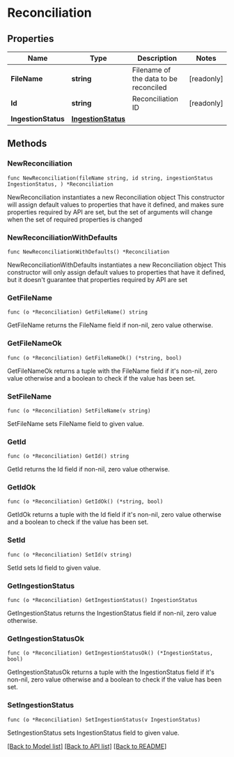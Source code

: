 # Reconciliation

## Properties

Name | Type | Description | Notes
------------ | ------------- | ------------- | -------------
**FileName** | **string** | Filename of the data to be reconciled | [readonly] 
**Id** | **string** | Reconciliation ID | [readonly] 
**IngestionStatus** | [**IngestionStatus**](IngestionStatus.md) |  | 

## Methods

### NewReconciliation

`func NewReconciliation(fileName string, id string, ingestionStatus IngestionStatus, ) *Reconciliation`

NewReconciliation instantiates a new Reconciliation object
This constructor will assign default values to properties that have it defined,
and makes sure properties required by API are set, but the set of arguments
will change when the set of required properties is changed

### NewReconciliationWithDefaults

`func NewReconciliationWithDefaults() *Reconciliation`

NewReconciliationWithDefaults instantiates a new Reconciliation object
This constructor will only assign default values to properties that have it defined,
but it doesn't guarantee that properties required by API are set

### GetFileName

`func (o *Reconciliation) GetFileName() string`

GetFileName returns the FileName field if non-nil, zero value otherwise.

### GetFileNameOk

`func (o *Reconciliation) GetFileNameOk() (*string, bool)`

GetFileNameOk returns a tuple with the FileName field if it's non-nil, zero value otherwise
and a boolean to check if the value has been set.

### SetFileName

`func (o *Reconciliation) SetFileName(v string)`

SetFileName sets FileName field to given value.


### GetId

`func (o *Reconciliation) GetId() string`

GetId returns the Id field if non-nil, zero value otherwise.

### GetIdOk

`func (o *Reconciliation) GetIdOk() (*string, bool)`

GetIdOk returns a tuple with the Id field if it's non-nil, zero value otherwise
and a boolean to check if the value has been set.

### SetId

`func (o *Reconciliation) SetId(v string)`

SetId sets Id field to given value.


### GetIngestionStatus

`func (o *Reconciliation) GetIngestionStatus() IngestionStatus`

GetIngestionStatus returns the IngestionStatus field if non-nil, zero value otherwise.

### GetIngestionStatusOk

`func (o *Reconciliation) GetIngestionStatusOk() (*IngestionStatus, bool)`

GetIngestionStatusOk returns a tuple with the IngestionStatus field if it's non-nil, zero value otherwise
and a boolean to check if the value has been set.

### SetIngestionStatus

`func (o *Reconciliation) SetIngestionStatus(v IngestionStatus)`

SetIngestionStatus sets IngestionStatus field to given value.



[[Back to Model list]](../README.md#documentation-for-models) [[Back to API list]](../README.md#documentation-for-api-endpoints) [[Back to README]](../README.md)


